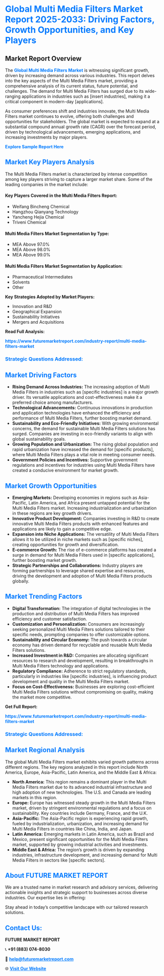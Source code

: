 <h1 style="color: #007BFF;">Global Multi Media Filters Market Report 2025-2033: Driving Factors, Growth Opportunities, and Key Players</h1>

<section id="overview">
<h2>Market Report Overview</h2>
<p>The <a href="https://www.futuremarketreport.com/industry-report/multi-media-filters-market" style="color: #007BFF; text-decoration: none;"><strong>Global Multi Media Filters Market</strong></a> is witnessing significant growth, driven by increasing demand across various industries. This report delves into the key aspects of the Multi Media Filters market, providing a comprehensive analysis of its current status, future potential, and challenges. The demand for Multi Media Filters has surged due to its wide-ranging applications in industries such as [insert industries], making it a critical component in modern-day [applications].</p>
<p>As consumer preferences shift and industries innovate, the Multi Media Filters market continues to evolve, offering both challenges and opportunities for stakeholders. The global market is expected to expand at a substantial compound annual growth rate (CAGR) over the forecast period, driven by technological advancements, emerging applications, and increasing investments by major players.</p>
</section>

<section id="overview">
<p><a href="https://www.futuremarketreport.com/request-sample/reportId=32452" style="color: #007BFF; text-decoration: none;"><strong>Explore Sample Report Here</strong></a></p>
</section>

<section id="key-players">
<h2 style="color: #007BFF;">Market Key Players Analysis</h2>
<p>The Multi Media Filters market is characterized by intense competition among key players striving to capture a larger market share. Some of the leading companies in the market include:</p>
<h4>Key Players Covered in the Multi Media Filters Report:</h4>
<ul><li>Weifang Bincheng Chemical</li><li>Hangzhou Qianyang Technology</li><li>Yancheng Hejia Chemical</li><li>Triveni Chemical</li></ul>
<h4>Multi Media Filters Market Segmentation by Type:</h4>
<ul><li>MEA Above 97.0%</li><li>MEA Above 98.0%</li><li>MEA Above 99.0%</li></ul>

<h4>Multi Media Filters Market Segmentation by Application:</h4>
<ul><li>Pharmaceutical Intermediates</li><li>Solvents</li><li>Other</li></ul>
<p><strong>Key Strategies Adopted by Market Players:</strong></p>
<ul>
<li>Innovation and R&D</li>
<li>Geographical Expansion</li>
<li>Sustainability Initiatives</li>
<li>Mergers and Acquisitions</li>
</ul>
</section>

<section>
<p><strong>Read Full Analysis: </strong></p><a href="https://www.futuremarketreport.com/industry-report/multi-media-filters-market" style="color: #007BFF; text-decoration: none;"><strong>https://www.futuremarketreport.com/industry-report/multi-media-filters-market</strong></a>
<h3 style="color: #007BFF;">Strategic Questions Addressed:</h3>
</section>

<section id="driving-factors">
<h2 style="color: #007BFF;">Market Driving Factors</h2>
<ul>
<li><strong>Rising Demand Across Industries:</strong> The increasing adoption of Multi Media Filters in industries such as [specific industries] is a major growth driver. Its versatile applications and cost-effectiveness make it a preferred choice among manufacturers.</li>
<li><strong>Technological Advancements:</strong> Continuous innovations in production and application technologies have enhanced the efficiency and performance of Multi Media Filters, further boosting market demand.</li>
<li><strong>Sustainability and Eco-Friendly Initiatives:</strong> With growing environmental concerns, the demand for sustainable Multi Media Filters solutions has surged. Companies are investing in eco-friendly variants to align with global sustainability goals.</li>
<li><strong>Growing Population and Urbanization:</strong> The rising global population and rapid urbanization have increased the demand for [specific products], where Multi Media Filters plays a vital role in meeting consumer needs.</li>
<li><strong>Government Policies and Incentives:</strong> Supportive government regulations and incentives for industries using Multi Media Filters have created a conducive environment for market growth.</li>
</ul>
</section>

<section id="growth-opportunities">
<h2 style="color: #007BFF;">Market Growth Opportunities</h2>
<ul>
<li><strong>Emerging Markets:</strong> Developing economies in regions such as Asia-Pacific, Latin America, and Africa present untapped potential for the Multi Media Filters market. Increasing industrialization and urbanization in these regions are key growth drivers.</li>
<li><strong>Innovative Product Development:</strong> Companies investing in R&D to create innovative Multi Media Filters products with enhanced features and applications are likely to gain a competitive edge.</li>
<li><strong>Expansion into Niche Applications:</strong> The versatility of Multi Media Filters allows it to be utilized in niche markets such as [specific niches], creating opportunities for growth and diversification.</li>
<li><strong>E-commerce Growth:</strong> The rise of e-commerce platforms has created a surge in demand for Multi Media Filters used in [specific applications], further boosting market growth.</li>
<li><strong>Strategic Partnerships and Collaborations:</strong> Industry players are forming partnerships to leverage shared expertise and resources, driving the development and adoption of Multi Media Filters products globally.</li>
</ul>
</section>

<section id="trending-factors">
<h2 style="color: #007BFF;">Market Trending Factors</h2>
<ul>
<li><strong>Digital Transformation:</strong> The integration of digital technologies in the production and distribution of Multi Media Filters has improved efficiency and customer satisfaction.</li>
<li><strong>Customization and Personalization:</strong> Consumers are increasingly seeking personalized Multi Media Filters solutions tailored to their specific needs, prompting companies to offer customizable options.</li>
<li><strong>Sustainability and Circular Economy:</strong> The push towards a circular economy has driven demand for recyclable and reusable Multi Media Filters solutions.</li>
<li><strong>Increased Investment in R&D:</strong> Companies are allocating significant resources to research and development, resulting in breakthroughs in Multi Media Filters technology and applications.</li>
<li><strong>Regulatory Compliance:</strong> Adherence to strict regulatory standards, particularly in industries like [specific industries], is influencing product development and quality in the Multi Media Filters market.</li>
<li><strong>Focus on Cost-Effectiveness:</strong> Businesses are exploring cost-efficient Multi Media Filters solutions without compromising on quality, making the market more competitive.</li>
</ul>
</section>

<section>
<p><strong>Get Full Report: </strong></p><a href="https://www.futuremarketreport.com/industry-report/multi-media-filters-market" style="color: #007BFF; text-decoration: none;"><strong>https://www.futuremarketreport.com/industry-report/multi-media-filters-market</strong></a>
<h3 style="color: #007BFF;">Strategic Questions Addressed:</h3>
</section>


<section id="regional-analysis">
<h2 style="color: #007BFF;">Market Regional Analysis</h2>
<p>The global Multi Media Filters market exhibits varied growth patterns across different regions. The key regions analyzed in this report include North America, Europe, Asia-Pacific, Latin America, and the Middle East & Africa:</p>
<ul>
<li><strong>North America:</strong> This region remains a dominant player in the Multi Media Filters market due to its advanced industrial infrastructure and high adoption of new technologies. The U.S. and Canada are leading markets in this region.</li>
<li><strong>Europe:</strong> Europe has witnessed steady growth in the Multi Media Filters market, driven by stringent environmental regulations and a focus on sustainability. Key countries include Germany, France, and the U.K.</li>
<li><strong>Asia-Pacific:</strong> The Asia-Pacific region is experiencing rapid growth, fueled by industrialization, urbanization, and increasing demand for Multi Media Filters in countries like China, India, and Japan.</li>
<li><strong>Latin America:</strong> Emerging markets in Latin America, such as Brazil and Mexico, present significant opportunities for the Multi Media Filters market, supported by growing industrial activities and investments.</li>
<li><strong>Middle East & Africa:</strong> The region’s growth is driven by expanding industries, infrastructure development, and increasing demand for Multi Media Filters in sectors like [specific sectors].</li>
</ul>
</section>

<footer>
<h2 style="color: #007BFF;">About FUTURE MARKET REPORT</h2>
<p>We are a trusted name in market research and advisory services, delivering actionable insights and strategic support to businesses across diverse industries. Our expertise lies in offering:</p>

<p>Stay ahead in today’s competitive landscape with our tailored research solutions.</p>

<h2 style="color: #007BFF;">Contact Us:</h2>
<p><strong>FUTURE MARKET REPORT</strong></p>
<p>📞 <strong>+91 (883) 074-8030</strong></p>
<p>📧 <strong><a href="mailto:help@futuremarketreport.com" style="color: #007BFF;">help@futuremarketreport.com</a></strong></p>
<p>🌐 <strong><a href="https://www.futuremarketreport.com/" style="color: #007BFF;">Visit Our Website</a></strong></p>
</footer>